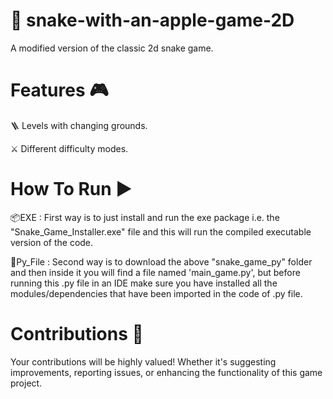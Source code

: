 # 🐍 snake-with-an-apple-game-2D
A modified version of the classic 2d snake game.

# Features 🎮
🪜 Levels with changing grounds.

⚔️ Different difficulty modes.

# How To Run ▶️
📦EXE : First way is to just install and run the exe package i.e. the "Snake_Game_Installer.exe" file and this will run the compiled executable version of the code.

📁Py_File : Second way is to download the above "snake_game_py" folder and then inside it you will find a file named 'main_game.py', but before running this .py file in an IDE make sure you have installed all the modules/dependencies that have been imported in the code of .py file.

# Contributions 🛂
Your contributions will be highly valued! Whether it's suggesting improvements, reporting issues, or enhancing the functionality of this game project.
